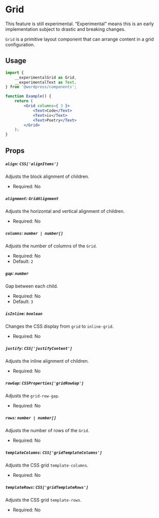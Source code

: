 # Grid

<div class="callout callout-alert">
This feature is still experimental. “Experimental” means this is an early implementation subject to drastic and breaking changes.
</div>

`Grid` is a primitive layout component that can arrange content in a grid configuration.

## Usage

```jsx
import {
	__experimentalGrid as Grid,
	__experimentalText as Text,
} from '@wordpress/components';

function Example() {
	return (
		<Grid columns={ 3 }>
			<Text>Code</Text>
			<Text>is</Text>
			<Text>Poetry</Text>
		</Grid>
	);
}
```

## Props

##### `align`: `CSS['alignItems']`

Adjusts the block alignment of children.

-   Required: No

##### `alignment`: `GridAlignment`

Adjusts the horizontal and vertical alignment of children.

-   Required: No

##### `columns`: `number | number[]`

Adjusts the number of columns of the `Grid`.

-   Required: No
-   Default: `2`

##### `gap`: `number`

Gap between each child.

-   Required: No
-   Default: `3`

##### `isInline`: `boolean`

Changes the CSS display from `grid` to `inline-grid`.

-   Required: No

##### `justify`: `CSS['justifyContent']`

Adjusts the inline alignment of children.

-   Required: No

##### `rowGap`: `CSSProperties['gridRowGap']`

Adjusts the `grid-row-gap`.

-   Required: No

##### `rows`: `number | number[]`

Adjusts the number of rows of the `Grid`.

-   Required: No

##### `templateColumns`: `CSS['gridTemplateColumns']`

Adjusts the CSS grid `template-columns`.

-   Required: No

##### `templateRows`: `CSS['gridTemplateRows']`

Adjusts the CSS grid `template-rows`.

-   Required: No

